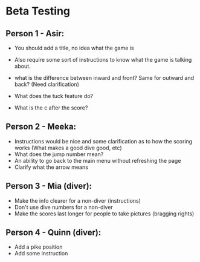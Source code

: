 # Beta Testing
## Person 1 - Asir:
- You should add a title, no idea what the game is
- Also require some sort of instructions to know what the game is talking about.

- what is the difference between inward and front? Same for outward and back? (Need clarification)

- What does the tuck feature do?
- What is the c after the score?

## Person 2 - Meeka:
- Instructions would be nice and some clarification as to how the scoring works (What makes a good dive good, etc)
- What does the jump number mean?
- An ability to go back to the main menu without refreshing the page
- Clarify what the arrow means

## Person 3 - Mia (diver):
- Make the info clearer for a non-diver (instructions)
- Don't use dive numbers for a non-diver
- Make the scores last longer for people to take pictures (bragging rights)

## Person 4 - Quinn (diver):
- Add a pike position
- Add some instruction
